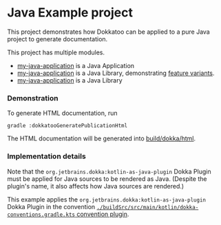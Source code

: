 # Java Example project

This project demonstrates how Dokkatoo can be applied to a pure Java project
to generate documentation.

This project has multiple modules.

* [my-java-application](./my-java-application) is a Java Application
* [my-java-application](./my-java-features) is a Java Library, demonstrating
  [feature variants](https://docs.gradle.org/current/userguide/feature_variants.html).
* [my-java-application](./my-java-library) is a Java Library

### Demonstration

To generate HTML documentation, run

```shell
gradle :dokkatooGeneratePublicationHtml
```

The HTML documentation will be generated into [build/dokka/html](./build/dokka/html/).

### Implementation details

Note that the `org.jetbrains.dokka:kotlin-as-java-plugin` Dokka Plugin
must be applied for Java sources to be rendered as Java.
(Despite the plugin's name, it also affects how Java sources are rendered.)

This example applies the `org.jetbrains.dokka:kotlin-as-java-plugin` Dokka Plugin
in the convention
[`./buildSrc/src/main/kotlin/dokka-conventions.gradle.kts` convention plugin](./buildSrc/src/main/kotlin/dokka-convention.gradle.kts).
